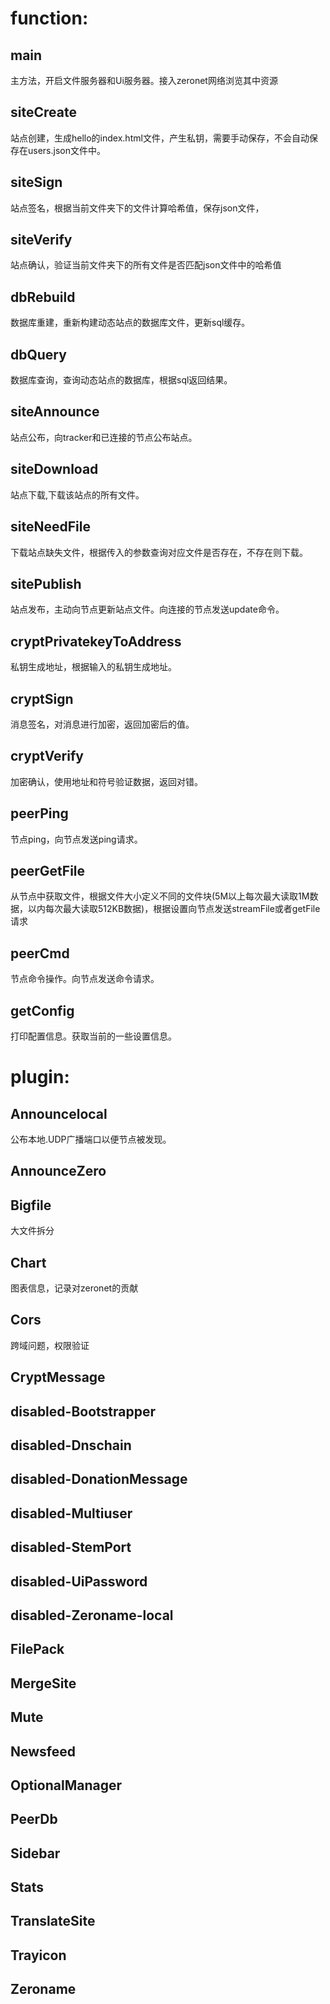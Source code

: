 # function:
## main
主方法，开启文件服务器和Ui服务器。接入zeronet网络浏览其中资源

## siteCreate
站点创建，生成hello的index.html文件，产生私钥，需要手动保存，不会自动保存在users.json文件中。

## siteSign
站点签名，根据当前文件夹下的文件计算哈希值，保存json文件，

## siteVerify
站点确认，验证当前文件夹下的所有文件是否匹配json文件中的哈希值

## dbRebuild
数据库重建，重新构建动态站点的数据库文件，更新sql缓存。

## dbQuery
数据库查询，查询动态站点的数据库，根据sql返回结果。

## siteAnnounce
站点公布，向tracker和已连接的节点公布站点。

## siteDownload
站点下载,下载该站点的所有文件。

## siteNeedFile
下载站点缺失文件，根据传入的参数查询对应文件是否存在，不存在则下载。

## sitePublish
站点发布，主动向节点更新站点文件。向连接的节点发送update命令。

## cryptPrivatekeyToAddress
私钥生成地址，根据输入的私钥生成地址。

## cryptSign
消息签名，对消息进行加密，返回加密后的值。

## cryptVerify
加密确认，使用地址和符号验证数据，返回对错。

## peerPing
节点ping，向节点发送ping请求。

## peerGetFile
从节点中获取文件，根据文件大小定义不同的文件块(5M以上每次最大读取1M数据，以内每次最大读取512KB数据)，根据设置向节点发送streamFile或者getFile请求

## peerCmd
节点命令操作。向节点发送命令请求。

## getConfig
打印配置信息。获取当前的一些设置信息。

# plugin:
## Announcelocal
公布本地.UDP广播端口以便节点被发现。				
## AnnounceZero

## Bigfile
大文件拆分
## Chart
图表信息，记录对zeronet的贡献
## Cors
跨域问题，权限验证
## CryptMessage

## disabled-Bootstrapper

## disabled-Dnschain

## disabled-DonationMessage

## disabled-Multiuser

## disabled-StemPort

## disabled-UiPassword

## disabled-Zeroname-local

## FilePack

## MergeSite

## Mute

## Newsfeed

## OptionalManager

## PeerDb

## Sidebar

## Stats

## TranslateSite

## Trayicon

## Zeroname

